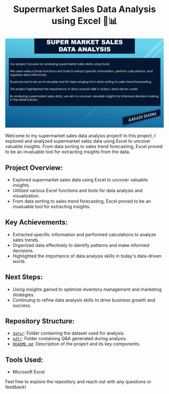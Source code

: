 # <p align ="center"> Supermarket Sales Data Analysis using Excel 🛒📊

![Dashboard Preview](https://github.com/Pandat-0052/SuperMarket-Sales-Analysis-Using-Excel/blob/main/Capture.JPG)

Welcome to my supermarket sales data analysis project! In this project, I explored and analyzed supermarket sales data using Excel to uncover valuable insights. From data sorting to sales trend forecasting, Excel proved to be an invaluable tool for extracting insights from the data.

## Project Overview:

- Explored supermarket sales data using Excel to uncover valuable insights.
- Utilized various Excel functions and tools for data analysis and visualization.
- From data sorting to sales trend forecasting, Excel proved to be an invaluable tool for extracting insights.

## Key Achievements:

- Extracted specific information and performed calculations to analyze sales trends.
- Organized data effectively to identify patterns and make informed decisions.
- Highlighted the importance of data analysis skills in today's data-driven world.

## Next Steps:

- Using insights gained to optimize inventory management and marketing strategies.
- Continuing to refine data analysis skills to drive business growth and success.

## Repository Structure:

- [`data/`](https://github.com/Pandat-0052/SuperMarket-Sales-Analysis-Using-Excel/blob/main/Supermarket.xlsb): Folder containing the dataset used for analysis.
- [`pdf/`](https://github.com/Pandat-0052/SuperMarket-Sales-Analysis-Using-Excel/blob/main/Supermarket.pdf): Folder containing Q&A generated during analysis.
- [`README.md`](https://github.com/Pandat-0052/SuperMarket-Sales-Analysis-Using-Excel/blob/main/README.md): Description of the project and its key components.

## Tools Used:

- Microsoft Excel

Feel free to explore the repository and reach out with any questions or feedback!

